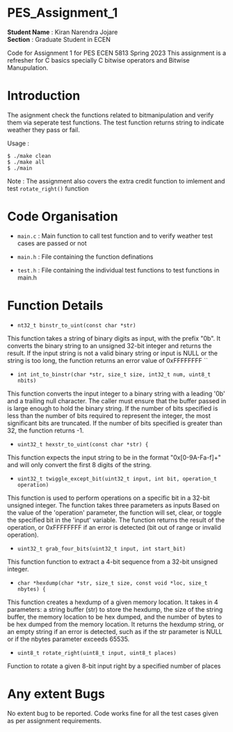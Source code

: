 # PES_Assignment_1

**Student Name**     : Kiran Narendra Jojare  
**Section**          : Graduate Student in ECEN 

Code for Assignment 1 for PES ECEN 5813 Spring 2023
This assignment is a refresher for C basics specially C bitwise operators and Bitwise Manupulation.

# Introduction
The asignment check the functions related to bitmanipulation and verify them via seperate test functions. The test function returns string to indicate weather they pass or fail.

Usage : 
```
$ ./make clean
$ ./make all
$ ./main

```
Note : The assignment also covers the extra credit function to imlement and test `rotate_right()` function

# Code Organisation
* `main.c` : Main function to call test function and to verify weather test cases are passed or not

* `main.h` : File containing the function definations

* `test.h` : File containing the individual test functions to test functions in main.h


# Function Details

* `nt32_t binstr_to_uint(const char *str)`

This function takes a string of binary digits as input, with the prefix "0b". It converts the binary 
string to an unsigned 32-bit integer and returns the result. If the input string is not a valid binary  string or input is NULL or the string is too long, the function returns an error value of 0xFFFFFFFF 
 ``
 
 * `int int_to_binstr(char *str, size_t size, int32_t num, uint8_t nbits)
`

This function converts the input integer to a binary string with a leading '0b' and a trailing null character.  The caller must ensure that the buffer passed in is large enough to hold the binary string. If the number of bits specified is less than the number of bits required to represent the integer, the most significant bits are truncated. If the number of bits specified is greater than 32, the function returns -1.

* `uint32_t hexstr_to_uint(const char *str) {
`

This function expects the input string to be in the format "0x[0-9A-Fa-f]+" and will only convert the first 8 digits of the string.

* `uint32_t twiggle_except_bit(uint32_t input, int bit, operation_t operation)
`

This function is used to perform operations on a specific bit in a 32-bit unsigned integer.  The function takes three parameters as inputs Based on the value of the 'operation' parameter, 
the function will set, clear, or toggle the specified bit in the 'input' variable. 
The function returns the result of the operation, or 0xFFFFFFFF if an error is detected (bit out of range or invalid operation).

* `uint32_t grab_four_bits(uint32_t input, int start_bit)
`


This function function to extract a 4-bit sequence from a 32-bit unsigned integer.

* `char *hexdump(char *str, size_t size, const void *loc, size_t nbytes) {
`

This function creates a hexdump of a given memory location. It takes in 4 parameters:  a string buffer (str) to store the hexdump, the size of the string buffer, the memory  location to be hex dumped, and the number of bytes to be hex dumped from the memory location.  It returns the hexdump string, or an empty string if an error is detected, such as if the str parameter is NULL or if the nbytes parameter exceeds 65535.

* `uint8_t rotate_right(uint8_t input, uint8_t places)
`

Function to rotate a given 8-bit input right by a specified number of places

# Any extent Bugs

No extent bug to be reported. Code works fine for all the test cases given as per assignment requirements.
